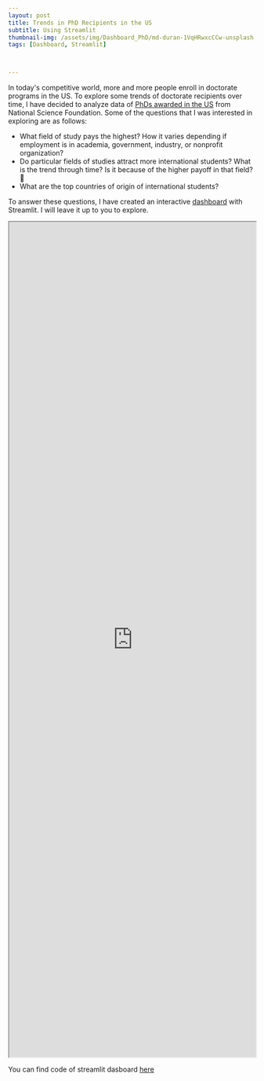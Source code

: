 ```yaml
---
layout: post
title: Trends in PhD Recipients in the US 
subtitle: Using Streamlit
thumbnail-img: /assets/img/Dashboard_PhD/md-duran-1VqHRwxcCCw-unsplash.jpg
tags: [Dashboard, Streamlit]



---
```


In today's competitive world, more and more people enroll in doctorate programs in the US. To explore some trends of doctorate recipients over time, I have decided to analyze data of [PhDs awarded in the US](https://ncses.nsf.gov/pubs/nsf19301/data) from National Science Foundation. Some of the questions that I was interested in exploring are as follows: 

- What field of study pays the highest? How it varies depending if employment is in academia, government, industry, or nonprofit organization? 
- Do particular fields of studies attract more international students? What is the trend through time? Is it because of the higher payoff in that field? 🤔
- What are the top countries of origin of international students? 

To answer these questions, I have created an interactive [dashboard](https://share.streamlit.io/klalena/dashboard_on_phd_data/main/app.py) with Streamlit. I will leave it up to you to explore. 

<iframe id="testimonials" name="testimonials" src="https://share.streamlit.io/klalena/dashboard_on_phd_data/main/app.py" allowtransparency="true" onload="this.style.height=(this.contentDocument.body.scrollHeight+70) +'px';" scrolling="no" 
        width=100% height= 1700 border:none;"></iframe>

You can find code of streamlit dasboard [here](https://github.com/Klalena/Dashboard_on_PhD_data)





